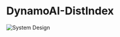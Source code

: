 # DynamoAI-DistIndex

![System Design](https://github.com/srikrishna98/DynamoAI-DistIndex/blob/main/Architecture.jpeg)
